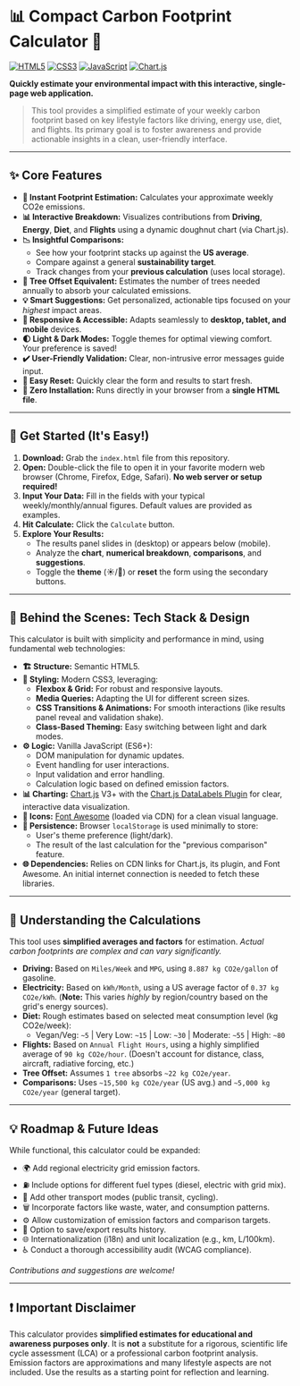 # 📊 Compact Carbon Footprint Calculator 🍃

[![HTML5](https://img.shields.io/badge/HTML5-%23E34F26.svg?style=for-the-badge&logo=html5&logoColor=white)](https://developer.mozilla.org/en-US/docs/Web/Guide/HTML/HTML5)
[![CSS3](https://img.shields.io/badge/CSS3-%231572B6.svg?style=for-the-badge&logo=css3&logoColor=white)](https://developer.mozilla.org/en-US/docs/Web/CSS)
[![JavaScript](https://img.shields.io/badge/JavaScript-%23F7DF1E.svg?style=for-the-badge&logo=javascript&logoColor=%23323330)](https://developer.mozilla.org/en-US/docs/Web/JavaScript)
[![Chart.js](https://img.shields.io/badge/Chart.js-FF6384?style=for-the-badge&logo=chartdotjs&logoColor=white)](https://www.chartjs.org/)

**Quickly estimate your environmental impact with this interactive, single-page web application.**

> This tool provides a simplified estimate of your weekly carbon footprint based on key lifestyle factors like driving, energy use, diet, and flights. Its primary goal is to foster awareness and provide actionable insights in a clean, user-friendly interface.

---

## ✨ Core Features

*   **👣 Instant Footprint Estimation:** Calculates your approximate weekly CO2e emissions.
*   **📊 Interactive Breakdown:** Visualizes contributions from **Driving**, **Energy**, **Diet**, and **Flights** using a dynamic doughnut chart (via Chart.js).
*   **📉 Insightful Comparisons:**
    *   See how your footprint stacks up against the **US average**.
    *   Compare against a general **sustainability target**.
    *   Track changes from your **previous calculation** (uses local storage).
*   **🌳 Tree Offset Equivalent:** Estimates the number of trees needed annually to absorb your calculated emissions.
*   **💡 Smart Suggestions:** Get personalized, actionable tips focused on your *highest* impact areas.
*   **📱 Responsive & Accessible:** Adapts seamlessly to **desktop, tablet, and mobile** devices.
*   **🌓 Light & Dark Modes:** Toggle themes for optimal viewing comfort. Your preference is saved!
*   **✔️ User-Friendly Validation:** Clear, non-intrusive error messages guide input.
*   **🔄 Easy Reset:** Quickly clear the form and results to start fresh.
*   **🚀 Zero Installation:** Runs directly in your browser from a **single HTML file**.

---

## 🚀 Get Started (It's Easy!)

1.  **Download:** Grab the `index.html` file from this repository.
2.  **Open:** Double-click the file to open it in your favorite modern web browser (Chrome, Firefox, Edge, Safari). **No web server or setup required!**
3.  **Input Your Data:** Fill in the fields with your typical weekly/monthly/annual figures. Default values are provided as examples.
4.  **Hit Calculate:** Click the `Calculate` button.
5.  **Explore Your Results:**
    *   The results panel slides in (desktop) or appears below (mobile).
    *   Analyze the **chart**, **numerical breakdown**, **comparisons**, and **suggestions**.
    *   Toggle the **theme** (☀️/🌙) or **reset** the form using the secondary buttons.

---

## 🔧 Behind the Scenes: Tech Stack & Design

This calculator is built with simplicity and performance in mind, using fundamental web technologies:

*   **🏗️ Structure:** Semantic HTML5.
*   **🎨 Styling:** Modern CSS3, leveraging:
    *   **Flexbox & Grid:** For robust and responsive layouts.
    *   **Media Queries:** Adapting the UI for different screen sizes.
    *   **CSS Transitions & Animations:** For smooth interactions (like results panel reveal and validation shake).
    *   **Class-Based Theming:** Easy switching between light and dark modes.
*   **⚙️ Logic:** Vanilla JavaScript (ES6+):
    *   DOM manipulation for dynamic updates.
    *   Event handling for user interactions.
    *   Input validation and error handling.
    *   Calculation logic based on defined emission factors.
*   **📊 Charting:** [Chart.js](https://www.chartjs.org/) V3+ with the [Chart.js DataLabels Plugin](https://chartjs-plugin-datalabels.netlify.app/) for clear, interactive data visualization.
*   **💎 Icons:** [Font Awesome](https://fontawesome.com/) (loaded via CDN) for a clean visual language.
*   **💾 Persistence:** Browser `localStorage` is used minimally to store:
    *   User's theme preference (light/dark).
    *   The result of the last calculation for the "previous comparison" feature.
*   **🌐 Dependencies:** Relies on CDN links for Chart.js, its plugin, and Font Awesome. An initial internet connection is needed to fetch these libraries.

---

## 🧮 Understanding the Calculations

This tool uses **simplified averages and factors** for estimation. *Actual carbon footprints are complex and can vary significantly.*

*   **Driving:** Based on `Miles/Week` and `MPG`, using `8.887 kg CO2e/gallon` of gasoline.
*   **Electricity:** Based on `kWh/Month`, using a US average factor of `0.37 kg CO2e/kWh`. (**Note:** This varies *highly* by region/country based on the grid's energy sources).
*   **Diet:** Rough estimates based on selected meat consumption level (kg CO2e/week):
    *   Vegan/Veg: `~5` | Very Low: `~15` | Low: `~30` | Moderate: `~55` | High: `~80`
*   **Flights:** Based on `Annual Flight Hours`, using a highly simplified average of `90 kg CO2e/hour`. (Doesn't account for distance, class, aircraft, radiative forcing, etc.)
*   **Tree Offset:** Assumes `1 tree` absorbs `~22 kg CO2e/year`.
*   **Comparisons:** Uses `~15,500 kg CO2e/year` (US avg.) and `~5,000 kg CO2e/year` (general target).

---

## 💡 Roadmap & Future Ideas

While functional, this calculator could be expanded:

*   🌍 Add regional electricity grid emission factors.
*   ⛽ Include options for different fuel types (diesel, electric with grid mix).
*   🚆 Add other transport modes (public transit, cycling).
*   🗑️ Incorporate factors like waste, water, and consumption patterns.
*   ⚙️ Allow customization of emission factors and comparison targets.
*   💾 Option to save/export results history.
*   🌐 Internationalization (i18n) and unit localization (e.g., km, L/100km).
*   ♿ Conduct a thorough accessibility audit (WCAG compliance).

*Contributions and suggestions are welcome!*

---

## ❗ Important Disclaimer

This calculator provides **simplified estimates for educational and awareness purposes only**. It is **not** a substitute for a rigorous, scientific life cycle assessment (LCA) or a professional carbon footprint analysis. Emission factors are approximations and many lifestyle aspects are not included. Use the results as a starting point for reflection and learning.
